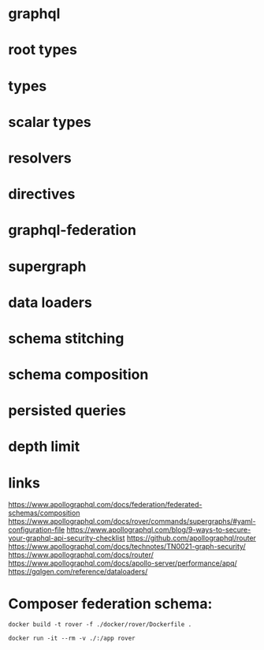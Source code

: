 # graphql
# root types
# types
# scalar types
# resolvers
# directives
# graphql-federation
# supergraph
# data loaders
# schema stitching
# schema composition
# persisted queries
# depth limit



# links
https://www.apollographql.com/docs/federation/federated-schemas/composition
https://www.apollographql.com/docs/rover/commands/supergraphs/#yaml-configuration-file
https://www.apollographql.com/blog/9-ways-to-secure-your-graphql-api-security-checklist
https://github.com/apollographql/router
https://www.apollographql.com/docs/technotes/TN0021-graph-security/
https://www.apollographql.com/docs/router/
https://www.apollographql.com/docs/apollo-server/performance/apq/
https://gqlgen.com/reference/dataloaders/

# Composer federation schema:

```docker build -t rover -f ./docker/rover/Dockerfile .```

```docker run -it --rm -v ./:/app rover```
